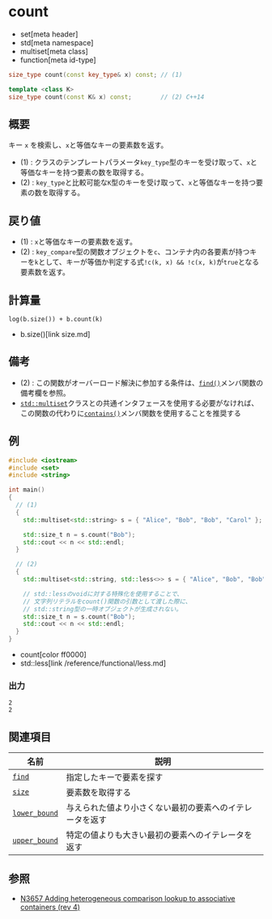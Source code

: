 # count
* set[meta header]
* std[meta namespace]
* multiset[meta class]
* function[meta id-type]

```cpp
size_type count(const key_type& x) const; // (1)

template <class K>
size_type count(const K& x) const;        // (2) C++14
```

## 概要
キー `x` を検索し、`x`と等価なキーの要素数を返す。

- (1) : クラスのテンプレートパラメータ`key_type`型のキーを受け取って、`x`と等価なキーを持つ要素の数を取得する。
- (2) : `key_type`と比較可能な`K`型のキーを受け取って、`x`と等価なキーを持つ要素の数を取得する。


## 戻り値
- (1) : `x`と等価なキーの要素数を返す。
- (2) : `key_compare`型の関数オブジェクトを`c`、コンテナ内の各要素が持つキーを`k`として、キーが等価か判定する式`!c(k, x) && !c(x, k)`が`true`となる要素数を返す。


## 計算量
```
log(b.size()) + b.count(k)
```
* b.size()[link size.md]


## 備考
- (2) : この関数がオーバーロード解決に参加する条件は、[`find()`](find.md)メンバ関数の備考欄を参照。
- [`std::multiset`](/reference/set/multiset.md)クラスとの共通インタフェースを使用する必要がなければ、この関数の代わりに[`contains()`](contains.md)メンバ関数を使用することを推奨する


## 例
```cpp example
#include <iostream>
#include <set>
#include <string>

int main()
{
  // (1)
  {
    std::multiset<std::string> s = { "Alice", "Bob", "Bob", "Carol" };

    std::size_t n = s.count("Bob");
    std::cout << n << std::endl;
  }

  // (2)
  {
    std::multiset<std::string, std::less<>> s = { "Alice", "Bob", "Bob", "Carol" };

    // std::lessのvoidに対する特殊化を使用することで、
    // 文字列リテラルをcount()関数の引数として渡した際に、
    // std::string型の一時オブジェクトが生成されない。
    std::size_t n = s.count("Bob");
    std::cout << n << std::endl;
  }
}
```
* count[color ff0000]
* std::less[link /reference/functional/less.md]

### 出力
```
2
2
```

## 関連項目

| 名前                              | 説明                                                     |
|-----------------------------------|----------------------------------------------------------|
| [`find`](find.md)               | 指定したキーで要素を探す                                 |
| [`size`](size.md)               | 要素数を取得する                                         |
| [`lower_bound`](lower_bound.md) | 与えられた値より小さくない最初の要素へのイテレータを返す |
| [`upper_bound`](upper_bound.md) | 特定の値よりも大きい最初の要素へのイテレータを返す       |


## 参照
- [N3657 Adding heterogeneous comparison lookup to associative containers (rev 4)](http://www.open-std.org/jtc1/sc22/wg21/docs/papers/2013/n3657.htm)
